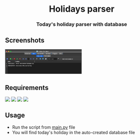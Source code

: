 <h1 align="center">
  Holidays parser
</h1>

<h3 align="center">
  Today's holiday parser with database
</h3>


## Screenshots
<p>
  <img src="./example_pic.png" width="50%">
</p>


## Requirements
<p>
  <img src="https://img.shields.io/badge/python-red">
  <img src="https://img.shields.io/badge/requests-blue">
  <img src="https://img.shields.io/badge/DateTime-blue">
  <img src="https://img.shields.io/badge/beautifulsoup4-blue">
</p>


## Usage
- Run the script from [main.py](https://github.com/codelao/Todays-Holiday-Parser/blob/main/code/main.py) file
- You will find today's holiday in the auto-created database file
